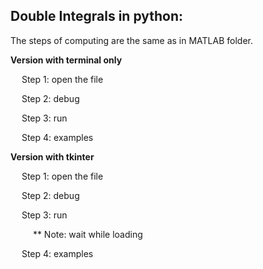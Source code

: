 Double Integrals in python:
---------------------------

The steps of computing are the same as in MATLAB folder.


**Version with terminal only**

&emsp; Step 1: open the file

&emsp; Step 2: debug

&emsp; Step 3: run

&emsp; Step 4: examples

**Version with tkinter**

&emsp; Step 1: open the file

&emsp; Step 2: debug

&emsp; Step 3: run

&emsp; &emsp; ** Note: wait while loading

&emsp; Step 4: examples



